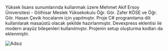 Yüksek lisans sunumlarında kullanmak üzere Mehmet Akif Ersoy Üniversitesi - Gölhisar Meslek Yüksekokulu Öğr. Gör. Zafer KÖSE ve Öğr. Gör. Hasan Çevik hocalarım 
için yapılmıştır. Proje C# programlama dili kullanılarak masaüstü olacak şekilde hazırlanmıştır. Devexpress eklentisi ile modern arayüz bileşenleri kullanılmıştır. Projenin setup oluşturma kodları da eklenmiştir.

![Adsız](https://user-images.githubusercontent.com/79850576/188180769-3cef9301-b794-4a12-b503-cd2bb4f30ab8.png)

